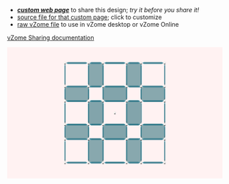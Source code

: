 
 - [***custom web page***][post] to share this design; *try it before you share it!*
 - [source file for that custom page][source]; click to customize
 - [raw vZome file][raw] to use in vZome desktop or vZome Online

[vZome Sharing documentation](https://vzome.github.io/vzome/sharing.html#how-it-works)

![Image](<mucubes-2.png>)


[post]: <https://John-Kostick.github.io/vzome-sharing/2022/01/02/mucubes-2-14-14-13.html>
[source]: <https://github.com/John-Kostick/vzome-sharing/edit/main/_posts/2022-01-02-mucubes-2-14-14-13.md>
[raw]: <https://raw.githubusercontent.com/John-Kostick/vzome-sharing/main/2022/01/02/14-14-13-mucubes-2/mucubes-2.vZome>
